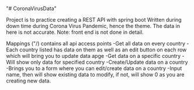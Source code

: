 "# CoronaVirusData" 

Project is to practice creating a REST API with spring boot
Written during down time during Corona Virus Pandemic, hence the theme. The data in here is not accurate.
Note: front end is not done in detail.

Mappings
("/) contains all api access points
-Get all data on every country
	-Each country listed has data on them as well as an edit button on each row which will bring you to update data apge
-Get data on a specific country
	-Will show only data for specified country
-Create/Update data on a country
	-Brings you to a form where you can edit/create data on a country
	-Input name, then will show existing data to modify, if not, will show 0 as you are creating new data.

